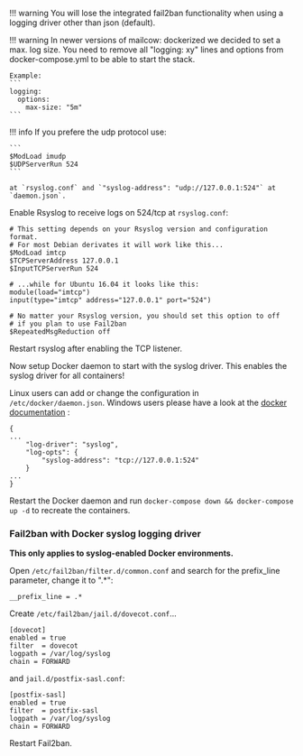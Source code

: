 !!! warning
    You will lose the integrated fail2ban functionality when using a logging driver other than json (default).

!!! warning
    In newer versions of mailcow: dockerized we decided to set a max. log size. You need to remove all "logging: xy" lines and options from docker-compose.yml to be able to start the stack.

    Example:
    ```
    logging:
      options:
        max-size: "5m"
    ```

!!! info
    If you prefere the udp protocol use:

    ```
    $ModLoad imudp
    $UDPServerRun 524
    ```

    at `rsyslog.conf` and `"syslog-address": "udp://127.0.0.1:524"` at `daemon.json`.


Enable Rsyslog to receive logs on 524/tcp at `rsyslog.conf`:

```
# This setting depends on your Rsyslog version and configuration format.
# For most Debian derivates it will work like this...
$ModLoad imtcp
$TCPServerAddress 127.0.0.1
$InputTCPServerRun 524

# ...while for Ubuntu 16.04 it looks like this:
module(load="imtcp")
input(type="imtcp" address="127.0.0.1" port="524")

# No matter your Rsyslog version, you should set this option to off
# if you plan to use Fail2ban
$RepeatedMsgReduction off
```

Restart rsyslog after enabling the TCP listener.

Now setup Docker daemon to start with the syslog driver.
This enables the syslog driver for all containers!

Linux users can add or change the configuration in `/etc/docker/daemon.json`. Windows users please have a look at the [docker documentation](https://docs.docker.com/engine/reference/commandline/dockerd//#windows-configuration-file) :
```
{
...
    "log-driver": "syslog",
    "log-opts": {
        "syslog-address": "tcp://127.0.0.1:524"
    }
...
}

```

Restart the Docker daemon and run `docker-compose down && docker-compose up -d` to recreate the containers.

### Fail2ban with Docker syslog logging driver

**This only applies to syslog-enabled Docker environments.**

Open `/etc/fail2ban/filter.d/common.conf` and search for the prefix_line parameter, change it to ".*":

```
__prefix_line = .*
```

Create `/etc/fail2ban/jail.d/dovecot.conf`...
```
[dovecot]
enabled = true
filter  = dovecot
logpath = /var/log/syslog
chain = FORWARD
```

and `jail.d/postfix-sasl.conf`:
```
[postfix-sasl]
enabled = true
filter  = postfix-sasl
logpath = /var/log/syslog
chain = FORWARD
```

Restart Fail2ban.

